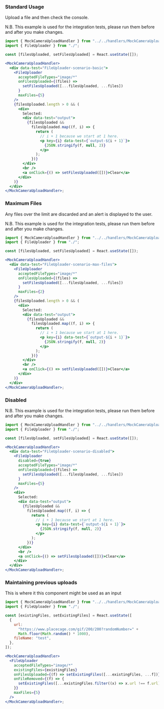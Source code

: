 ### Standard Usage

Upload a file and then check the console.

N.B. This example is used for the integration tests, please run them before and after you make changes.

```jsx
import { MockCameraUploadHandler } from "../../handlers/MockCameraUploadHandler";
import { FileUploader } from "./";

const [filesUploaded, setFilesUploaded] = React.useState([]);

<MockCameraUploadHandler>
  <div data-test="FileUploader-scenario-basic">
    <FileUploader
      acceptedFileTypes="image/*"
      onFilesUploaded={(files) =>
        setFilesUploaded([...filesUploaded, ...files])
      }
      maxFiles={5}
    />
    {filesUploaded.length > 0 && (
      <div>
        Selected:
        <div data-test="output">
          {filesUploaded &&
            filesUploaded.map((f, i) => {
              return (
                // i + 1 because we start at 1 here.
                <p key={i} data-test={`output-${i + 1}`}>
                  {JSON.stringify(f, null, 2)}
                </p>
              );
            })}
        </div>
        <br />
        <a onClick={() => setFilesUploaded([])}>Clear</a>
      </div>
    )}
  </div>
</MockCameraUploadHandler>;
```

### Maximum Files

Any files over the limit are discarded and an alert is displayed to the user.

N.B. This example is used for the integration tests, please run them before and after you make changes.

```jsx
import { MockCameraUploadHandler } from "../../handlers/MockCameraUploadHandler";
import { FileUploader } from "./";

const [filesUploaded, setFilesUploaded] = React.useState([]);

<MockCameraUploadHandler>
  <div data-test="FileUploader-scenario-max-files">
    <FileUploader
      acceptedFileTypes="image/*"
      onFilesUploaded={(files) =>
        setFilesUploaded([...filesUploaded, ...files])
      }
      maxFiles={2}
    />
    {filesUploaded.length > 0 && (
      <div>
        Selected:
        <div data-test="output">
          {filesUploaded &&
            filesUploaded.map((f, i) => {
              return (
                // i + 1 because we start at 1 here.
                <p key={i} data-test={`output-${i + 1}`}>
                  {JSON.stringify(f, null, 2)}
                </p>
              );
            })}
        </div>
        <br />
        <a onClick={() => setFilesUploaded([])}>Clear</a>
      </div>
    )}
  </div>
</MockCameraUploadHandler>;
```

### Disabled

N.B. This example is used for the integration tests, please run them before and after you make changes.

```jsx
import { MockCameraUploadHandler } from "../../handlers/MockCameraUploadHandler";
import { FileUploader } from "./";

const [filesUploaded, setFilesUploaded] = React.useState([]);

<MockCameraUploadHandler>
  <div data-test="FileUploader-scenario-disabled">
    <FileUploader
      disabled={true}
      acceptedFileTypes="image/*"
      onFilesUploaded={(files) =>
        setFilesUploaded([...filesUploaded, ...files])
      }
      maxFiles={5}
    />
    <div>
      Selected:
      <div data-test="output">
        {filesUploaded &&
          filesUploaded.map((f, i) => {
            return (
              // i + 1 because we start at 1 here.
              <p key={i} data-test={`output-${i + 1}`}>
                {JSON.stringify(f, null, 2)}
              </p>
            );
          })}
      </div>
      <br />
      <a onClick={() => setFilesUploaded([])}>Clear</a>
    </div>
  </div>
</MockCameraUploadHandler>;
```

### Maintaining previous uploads

This is where it this component might be used as an input

```jsx
import { MockCameraUploadHandler } from "../../handlers/MockCameraUploadHandler";
import { FileUploader } from "./";

const [existingFiles, setExistingFiles] = React.useState([
  {
    url:
      "https://www.placecage.com/gif/200/200?randomNumber=" +
      Math.floor(Math.random() * 1000),
    fileName: "test",
  },
]);

<MockCameraUploadHandler>
  <FileUploader
    acceptedFileTypes="image/*"
    existingFiles={existingFiles}
    onFilesUploaded={(f) => setExistingFiles([...existingFiles, ...f])}
    onFileRemoved={(f) => {
      setExistingFiles([...existingFiles.filter((x) => x.url !== f.url)]);
    }}
    maxFiles={5}
  />
</MockCameraUploadHandler>;
```
